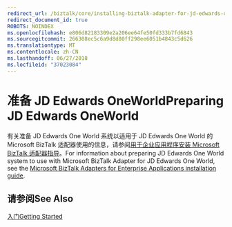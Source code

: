 ```yaml
---
redirect_url: /biztalk/core/installing-biztalk-adapter-for-jd-edwards-oneworld
redirect_document_id: true
ROBOTS: NOINDEX
ms.openlocfilehash: e806d82183309e2a206ee64fe50fd333b7fd6843
ms.sourcegitcommit: 266308ec5c6a9d8d80ff298ee6051b4843c5d626
ms.translationtype: MT
ms.contentlocale: zh-CN
ms.lasthandoff: 06/27/2018
ms.locfileid: "37023084"
---
```

# <a name="preparing-jd-edwards-oneworld"></a><span data-ttu-id="688d1-101">准备 JD Edwards OneWorld</span><span class="sxs-lookup"><span data-stu-id="688d1-101">Preparing JD Edwards OneWorld</span></span>
<span data-ttu-id="688d1-102">有关准备 JD Edwards One World 系统以适用于 JD Edwards One World 的 Microsoft BizTalk 适配器使用的信息，请参阅[用于企业应用程序安装 Microsoft BizTalk 适配器指导](../adapters-and-accelerators/install-configure-biztalk-adapters-enterprise-applications.md)。</span><span class="sxs-lookup"><span data-stu-id="688d1-102">For information about preparing JD Edwards One World system to use with Microsoft BizTalk Adapter for JD Edwards One World, see the [Microsoft BizTalk Adapters for Enterprise Applications installation guide](../adapters-and-accelerators/install-configure-biztalk-adapters-enterprise-applications.md).</span></span>

## <a name="see-also"></a><span data-ttu-id="688d1-103">请参阅</span><span class="sxs-lookup"><span data-stu-id="688d1-103">See Also</span></span>  
 [<span data-ttu-id="688d1-104">入门</span><span class="sxs-lookup"><span data-stu-id="688d1-104">Getting Started</span></span>](../core/getting-started-with-biztalk-adapter-for-jd-edwards-oneworld.md)